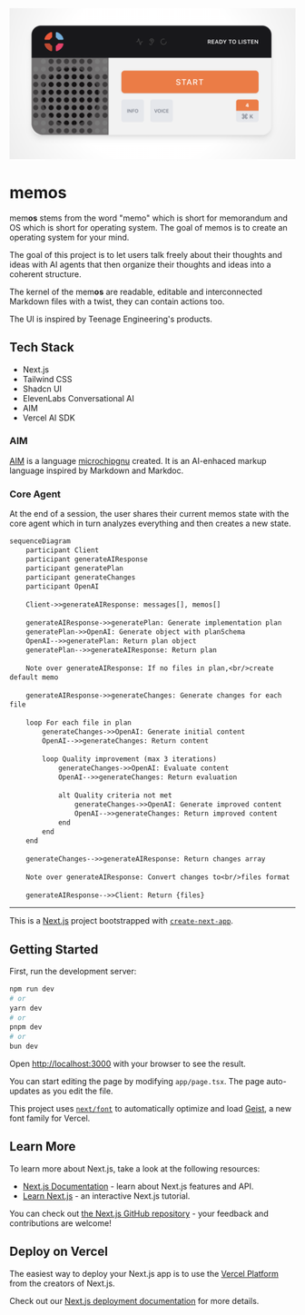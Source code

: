 ![gh_cover](gh_cover.png)

# memos

mem**os** stems from the word "memo" which is short for memorandum and OS which is short for operating system. The goal of memos is to create an operating system for your mind.

The goal of this project is to let users talk freely about their thoughts and ideas with AI agents that then organize their thoughts and ideas into a coherent structure.

The kernel of the mem**os** are readable, editable and interconnected Markdown files with a twist, they can contain actions too.

The UI is inspired by Teenage Engineering's products.

## Tech Stack

- Next.js
- Tailwind CSS
- Shadcn UI
- ElevenLabs Conversational AI
- AIM
- Vercel AI SDK

### AIM

[AIM](https://aim.tools) is a language [microchipgnu](https://x.com/microchipgnu) created. It is an AI-enhaced markup language inspired by Markdown and Markdoc. 

### Core Agent

At the end of a session, the user shares their current memos state with the core agent which in turn analyzes everything and then creates a new state.

```mermaid
sequenceDiagram
    participant Client
    participant generateAIResponse
    participant generatePlan
    participant generateChanges
    participant OpenAI

    Client->>generateAIResponse: messages[], memos[]
    
    generateAIResponse->>generatePlan: Generate implementation plan
    generatePlan->>OpenAI: Generate object with planSchema
    OpenAI-->>generatePlan: Return plan object
    generatePlan-->>generateAIResponse: Return plan
    
    Note over generateAIResponse: If no files in plan,<br/>create default memo

    generateAIResponse->>generateChanges: Generate changes for each file
    
    loop For each file in plan
        generateChanges->>OpenAI: Generate initial content
        OpenAI-->>generateChanges: Return content
        
        loop Quality improvement (max 3 iterations)
            generateChanges->>OpenAI: Evaluate content
            OpenAI-->>generateChanges: Return evaluation
            
            alt Quality criteria not met
                generateChanges->>OpenAI: Generate improved content
                OpenAI-->>generateChanges: Return improved content
            end
        end
    end
    
    generateChanges-->>generateAIResponse: Return changes array
    
    Note over generateAIResponse: Convert changes to<br/>files format
    
    generateAIResponse-->>Client: Return {files}
```

---


This is a [Next.js](https://nextjs.org) project bootstrapped with [`create-next-app`](https://nextjs.org/docs/app/api-reference/cli/create-next-app).

## Getting Started

First, run the development server:

```bash
npm run dev
# or
yarn dev
# or
pnpm dev
# or
bun dev
```

Open [http://localhost:3000](http://localhost:3000) with your browser to see the result.

You can start editing the page by modifying `app/page.tsx`. The page auto-updates as you edit the file.

This project uses [`next/font`](https://nextjs.org/docs/app/building-your-application/optimizing/fonts) to automatically optimize and load [Geist](https://vercel.com/font), a new font family for Vercel.

## Learn More

To learn more about Next.js, take a look at the following resources:

- [Next.js Documentation](https://nextjs.org/docs) - learn about Next.js features and API.
- [Learn Next.js](https://nextjs.org/learn) - an interactive Next.js tutorial.

You can check out [the Next.js GitHub repository](https://github.com/vercel/next.js) - your feedback and contributions are welcome!

## Deploy on Vercel

The easiest way to deploy your Next.js app is to use the [Vercel Platform](https://vercel.com/new?utm_medium=default-template&filter=next.js&utm_source=create-next-app&utm_campaign=create-next-app-readme) from the creators of Next.js.

Check out our [Next.js deployment documentation](https://nextjs.org/docs/app/building-your-application/deploying) for more details.
